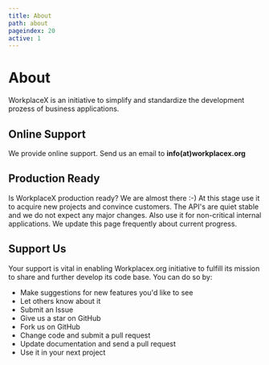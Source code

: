```yaml
---
title: About
path: about
pageindex: 20
active: 1
--- 
```


# About

WorkplaceX is an initiative to simplify and standardize the development prozess of business applications.

## Online Support

We provide online support. Send us an email to **info(at)workplacex.org**

## Production Ready
Is WorkplaceX production ready? We are almost there :-) At this stage use it to acquire new projects and convince customers. The API's are quiet stable and we do not expect any major changes. Also use it for non-critical internal applications. We update this page frequently about current progress.

## Support Us
Your support is vital in enabling Workplacex.org initiative to fulfill its mission to share and further develop its code base. You can do so by:

* Make suggestions for new features you'd like to see
* Let others know about it
* Submit an Issue
* Give us a star on GitHub
* Fork us on GitHub
* Change code and submit a pull request
* Update documentation and send a pull request
* Use it in your next project
